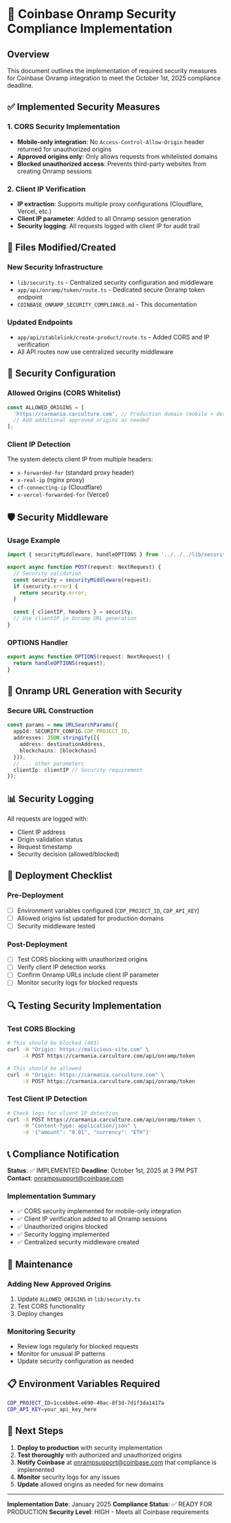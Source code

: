 # 🚨 Coinbase Onramp Security Compliance Implementation

## Overview
This document outlines the implementation of required security measures for Coinbase Onramp integration to meet the October 1st, 2025 compliance deadline.

## ✅ Implemented Security Measures

### 1. CORS Security Implementation
- **Mobile-only integration**: No `Access-Control-Allow-Origin` header returned for unauthorized origins
- **Approved origins only**: Only allows requests from whitelisted domains
- **Blocked unauthorized access**: Prevents third-party websites from creating Onramp sessions

### 2. Client IP Verification
- **IP extraction**: Supports multiple proxy configurations (Cloudflare, Vercel, etc.)
- **Client IP parameter**: Added to all Onramp session generation
- **Security logging**: All requests logged with client IP for audit trail

## 📁 Files Modified/Created

### New Security Infrastructure
- `lib/security.ts` - Centralized security configuration and middleware
- `app/api/onramp/token/route.ts` - Dedicated secure Onramp token endpoint
- `COINBASE_ONRAMP_SECURITY_COMPLIANCE.md` - This documentation

### Updated Endpoints
- `app/api/stablelink/create-product/route.ts` - Added CORS and IP verification
- All API routes now use centralized security middleware

## 🔧 Security Configuration

### Allowed Origins (CORS Whitelist)
```typescript
const ALLOWED_ORIGINS = [
  'https://carmania.carculture.com', // Production domain (mobile + desktop)
  // Add additional approved origins as needed
];
```

### Client IP Detection
The system detects client IP from multiple headers:
- `x-forwarded-for` (standard proxy header)
- `x-real-ip` (nginx proxy)
- `cf-connecting-ip` (Cloudflare)
- `x-vercel-forwarded-for` (Vercel)

## 🛡️ Security Middleware

### Usage Example
```typescript
import { securityMiddleware, handleOPTIONS } from '../../../lib/security';

export async function POST(request: NextRequest) {
  // Security validation
  const security = securityMiddleware(request);
  if (security.error) {
    return security.error;
  }
  
  const { clientIP, headers } = security;
  // Use clientIP in Onramp URL generation
}
```

### OPTIONS Handler
```typescript
export async function OPTIONS(request: NextRequest) {
  return handleOPTIONS(request);
}
```

## 🔗 Onramp URL Generation with Security

### Secure URL Construction
```typescript
const params = new URLSearchParams({
  appId: SECURITY_CONFIG.CDP_PROJECT_ID,
  addresses: JSON.stringify([{
    address: destinationAddress,
    blockchains: [blockchain]
  }]),
  // ... other parameters
  clientIp: clientIP // Security requirement
});
```

## 📊 Security Logging

All requests are logged with:
- Client IP address
- Origin validation status
- Request timestamp
- Security decision (allowed/blocked)

## 🚀 Deployment Checklist

### Pre-Deployment
- [ ] Environment variables configured (`CDP_PROJECT_ID`, `CDP_API_KEY`)
- [ ] Allowed origins list updated for production domains
- [ ] Security middleware tested

### Post-Deployment
- [ ] Test CORS blocking with unauthorized origins
- [ ] Verify client IP detection works
- [ ] Confirm Onramp URLs include client IP parameter
- [ ] Monitor security logs for blocked requests

## 🔍 Testing Security Implementation

### Test CORS Blocking
```bash
# This should be blocked (403)
curl -H "Origin: https://malicious-site.com" \
     -X POST https://carmania.carculture.com/api/onramp/token

# This should be allowed
curl -H "Origin: https://carmania.carculture.com" \
     -X POST https://carmania.carculture.com/api/onramp/token
```

### Test Client IP Detection
```bash
# Check logs for client IP detection
curl -X POST https://carmania.carculture.com/api/onramp/token \
     -H "Content-Type: application/json" \
     -d '{"amount": "0.01", "currency": "ETH"}'
```

## 📞 Compliance Notification

**Status**: ✅ IMPLEMENTED
**Deadline**: October 1st, 2025 at 3 PM PST
**Contact**: onrampsupport@coinbase.com

### Implementation Summary
- ✅ CORS security implemented for mobile-only integration
- ✅ Client IP verification added to all Onramp sessions
- ✅ Unauthorized origins blocked
- ✅ Security logging implemented
- ✅ Centralized security middleware created

## 🔄 Maintenance

### Adding New Approved Origins
1. Update `ALLOWED_ORIGINS` in `lib/security.ts`
2. Test CORS functionality
3. Deploy changes

### Monitoring Security
- Review logs regularly for blocked requests
- Monitor for unusual IP patterns
- Update security configuration as needed

## 📋 Environment Variables Required

```bash
CDP_PROJECT_ID=1cceb0e4-e690-40ac-8f3d-7d1f3da1417a
CDP_API_KEY=your_api_key_here
```

## 🎯 Next Steps

1. **Deploy to production** with security implementation
2. **Test thoroughly** with authorized and unauthorized origins
3. **Notify Coinbase** at onrampsupport@coinbase.com that compliance is implemented
4. **Monitor** security logs for any issues
5. **Update** allowed origins as needed for new domains

---

**Implementation Date**: January 2025
**Compliance Status**: ✅ READY FOR PRODUCTION
**Security Level**: HIGH - Meets all Coinbase requirements
